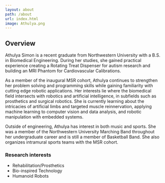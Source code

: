 ```yaml
---
layout: about
path: /about
url: index.html
image: Athulya.png
---
```


## Overview
Athulya Simon is a recent graduate from Northwestern University with a B.S. in Biomedical Engineering. During her studies, she gained practical experience creating a Rotating Treat Dispenser for autism research and building an MRI Phantom for Cardiovascular Calibrations.

As a member of the inaugural MSR cohort, Athulya continues to strengthen her problem solving and programming skills while gaining familiarity with cutting edge robotic applications. Her interests lie where the biomedical field intersects with robotics and artificial intelligence, in subfields such as prosthetics and surgical robotics. She is currently learning about the intricacies of artificial limbs and targeted muscle reinnervation, applying machine learning to computer vision and data analysis, and robotic manipulation with embedded systems.

Outside of engineering, Athulya has interest in both music and sports. She was a member of the Northwestern University Marching Band throughout her undergraduate career and is still a member of Basketball Band. She also organizes intramural sports teams with the MSR cohort.


### Research interests
* Rehabilitation/Prosthetics
* Bio-inspired Technology
* Humanoid Robots
